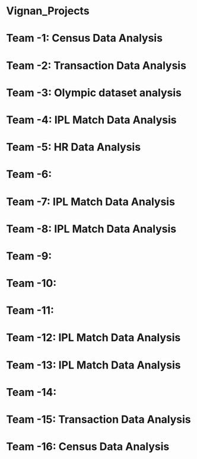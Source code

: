 # Vignan_Projects

# Team -1:  Census Data Analysis
# Team -2:  Transaction Data Analysis
# Team -3:  Olympic dataset analysis
# Team -4:  IPL Match Data Analysis
# Team -5:  HR Data Analysis
# Team -6:
# Team -7:  IPL Match Data Analysis
# Team -8:  IPL Match Data Analysis
# Team -9:
# Team -10:
# Team -11:
# Team -12: IPL Match Data Analysis
# Team -13: IPL Match Data Analysis
# Team -14:
# Team -15: Transaction Data Analysis
# Team -16: Census Data Analysis
